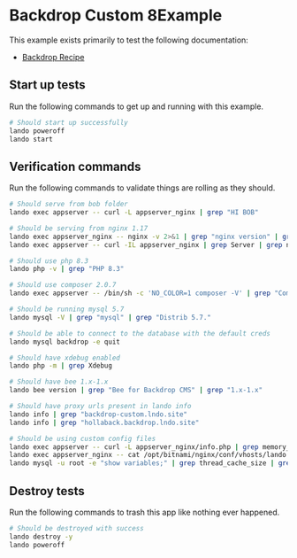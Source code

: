# Backdrop Custom 8Example

This example exists primarily to test the following documentation:

* [Backdrop Recipe](https://docs.lando.dev/backdrop/config.html)

## Start up tests

Run the following commands to get up and running with this example.

```bash
# Should start up successfully
lando poweroff
lando start
```

## Verification commands

Run the following commands to validate things are rolling as they should.

```bash
# Should serve from bob folder
lando exec appserver -- curl -L appserver_nginx | grep "HI BOB"

# Should be serving from nginx 1.17
lando exec appserver_nginx -- nginx -v 2>&1 | grep "nginx version" | grep "nginx/1.17"
lando exec appserver -- curl -IL appserver_nginx | grep Server | grep nginx

# Should use php 8.3
lando php -v | grep "PHP 8.3"

# Should use composer 2.0.7
lando exec appserver -- /bin/sh -c 'NO_COLOR=1 composer -V' | grep "Composer version 2.0.7"

# Should be running mysql 5.7
lando mysql -V | grep "mysql" | grep "Distrib 5.7."

# Should be able to connect to the database with the default creds
lando mysql backdrop -e quit

# Should have xdebug enabled
lando php -m | grep Xdebug

# Should have bee 1.x-1.x
lando bee version | grep "Bee for Backdrop CMS" | grep "1.x-1.x"

# Should have proxy urls present in lando info
lando info | grep "backdrop-custom.lndo.site"
lando info | grep "hollaback.backdrop.lndo.site"

# Should be using custom config files
lando exec appserver -- curl -L appserver_nginx/info.php | grep memory_limit | grep 513M
lando exec appserver_nginx -- cat /opt/bitnami/nginx/conf/vhosts/lando.conf | grep server_name | grep pirog
lando mysql -u root -e "show variables;" | grep thread_cache_size | grep 12
```

## Destroy tests

Run the following commands to trash this app like nothing ever happened.

```bash
# Should be destroyed with success
lando destroy -y
lando poweroff
```
